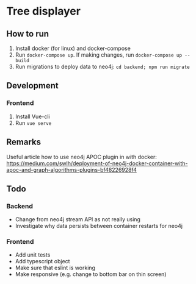 # Tree displayer

## How to run
1. Install docker (for linux) and docker-compose
2. Run `docker-compose up`. If making changes, run `docker-compose up --build`
3. Run migrations to deploy data to neo4j: `cd backend; npm run migrate`

## Development
### Frontend
1. Install Vue-cli
2. Run `vue serve`

## Remarks
Useful article how to use neo4j APOC plugin in with docker: https://medium.com/swlh/deployment-of-neo4j-docker-container-with-apoc-and-graph-algorithms-plugins-bf48226928f4

## Todo
### Backend
 - Change from neo4j stream API as not really using
 - Investigate why data persists between container restarts for neo4j
### Frontend
 - Add unit tests
 - Add typescript object
 - Make sure that eslint is working
 - Make responsive (e.g. change to bottom bar on thin screen)